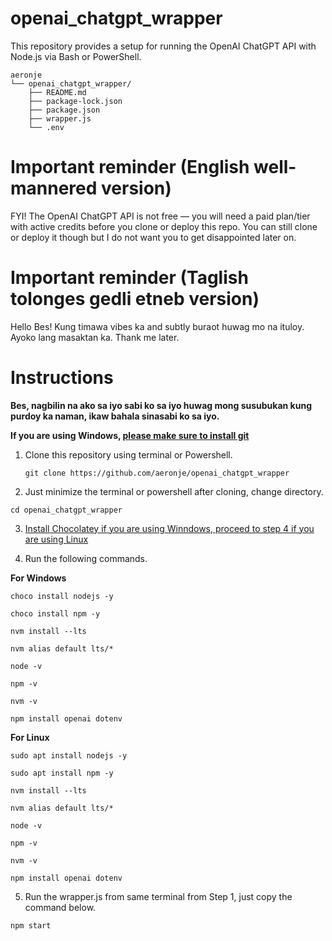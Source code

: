 # openai_chatgpt_wrapper
This repository provides a setup for running the OpenAI ChatGPT API with Node.js via Bash or PowerShell.
```
aeronje
└── openai_chatgpt_wrapper/
    ├── README.md
    ├── package-lock.json
    ├── package.json
    ├── wrapper.js
    └── .env
```
# Important reminder (English well-mannered version)
FYI! The OpenAI ChatGPT API is not free — you will need a paid plan/tier with active credits before you clone or deploy this repo. You can still clone or deploy it though but I do not want you to get disappointed later on.

# Important reminder (Taglish tolonges gedli etneb version)
Hello Bes! Kung timawa vibes ka and subtly buraot huwag mo na ituloy. Ayoko lang masaktan ka. Thank me later.

# Instructions

**Bes, nagbilin na ako sa iyo sabi ko sa iyo huwag mong susubukan kung purdoy ka naman, ikaw bahala sinasabi ko sa iyo.**

**If you are using Windows, [please make sure to install git](https://github.com/aeronje/git_setup/blob/main/README.md)**

1. Clone this repository using terminal or Powershell.
   ```
   git clone https://github.com/aeronje/openai_chatgpt_wrapper
   ```

2. Just minimize the terminal or powershell after cloning, change directory.
```
cd openai_chatgpt_wrapper
```
3. [Install Chocolatey if you are using Winndows, proceed to step 4 if you are using Linux](https://github.com/aeronje/chocolatey_setup)

4. Run the following commands.

**For Windows**
```
choco install nodejs -y
```
```
choco install npm -y
```
```
nvm install --lts
```
```
nvm alias default lts/*
```
```
node -v
```
```
npm -v
```
```
nvm -v
```
```
npm install openai dotenv
```
**For Linux**
```
sudo apt install nodejs -y
```
```
sudo apt install npm -y
```
```
nvm install --lts
```
```
nvm alias default lts/*
```
```
node -v
```
```
npm -v
```
```
nvm -v
```
```
npm install openai dotenv
```
5. Run the wrapper.js from same terminal from Step 1, just copy the command below.
```
npm start
```  
